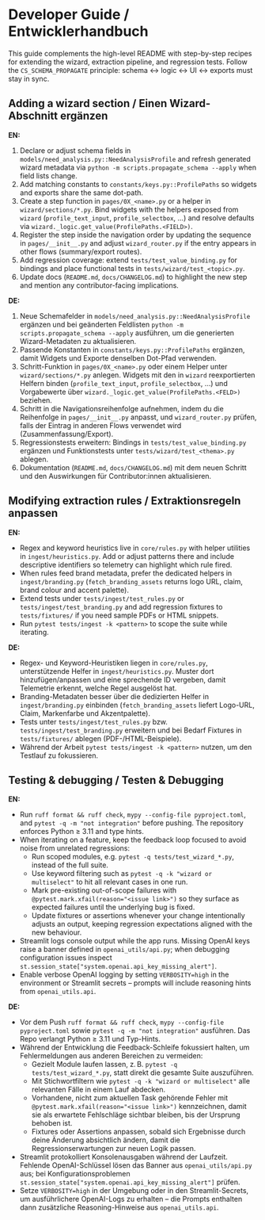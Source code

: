 # Developer Guide / Entwicklerhandbuch

This guide complements the high-level README with step-by-step recipes for
extending the wizard, extraction pipeline, and regression tests. Follow the
`CS_SCHEMA_PROPAGATE` principle: schema ↔ logic ↔ UI ↔ exports must stay in sync.

## Adding a wizard section / Einen Wizard-Abschnitt ergänzen

**EN:**

1. Declare or adjust schema fields in
   `models/need_analysis.py::NeedAnalysisProfile` and refresh generated wizard
   metadata via `python -m scripts.propagate_schema --apply` when field lists
   change.
2. Add matching constants to `constants/keys.py::ProfilePaths` so widgets and
   exports share the same dot-path.
3. Create a step function in `pages/0X_<name>.py` or a helper in
   `wizard/sections/*.py`. Bind widgets with the helpers exposed from `wizard`
   (`profile_text_input`, `profile_selectbox`, …) and resolve defaults via
   `wizard._logic.get_value(ProfilePaths.<FIELD>)`.
4. Register the step inside the navigation order by updating the sequence in
   `pages/__init__.py` and adjust `wizard_router.py` if the entry appears in
   other flows (summary/export routes).
5. Add regression coverage: extend `tests/test_value_binding.py` for bindings and
   place functional tests in `tests/wizard/test_<topic>.py`.
6. Update docs (`README.md`, `docs/CHANGELOG.md`) to highlight the new step and
   mention any contributor-facing implications.

**DE:**

1. Neue Schemafelder in `models/need_analysis.py::NeedAnalysisProfile`
   ergänzen und bei geänderten Feldlisten `python -m scripts.propagate_schema --apply`
   ausführen, um die generierten Wizard-Metadaten zu aktualisieren.
2. Passende Konstanten in `constants/keys.py::ProfilePaths` ergänzen, damit
   Widgets und Exporte denselben Dot-Pfad verwenden.
3. Schritt-Funktion in `pages/0X_<name>.py` oder einem Helper unter
   `wizard/sections/*.py` anlegen. Widgets mit den in `wizard` reexportierten
   Helfern binden (`profile_text_input`, `profile_selectbox`, …) und
   Vorgabewerte über `wizard._logic.get_value(ProfilePaths.<FELD>)` beziehen.
4. Schritt in die Navigationsreihenfolge aufnehmen, indem du die Reihenfolge in
   `pages/__init__.py` anpasst, und `wizard_router.py` prüfen, falls der Eintrag
   in anderen Flows verwendet wird (Zusammenfassung/Export).
5. Regressionstests erweitern: Bindings in `tests/test_value_binding.py`
   ergänzen und Funktionstests unter `tests/wizard/test_<thema>.py` ablegen.
6. Dokumentation (`README.md`, `docs/CHANGELOG.md`) mit dem neuen Schritt und
   den Auswirkungen für Contributor:innen aktualisieren.

## Modifying extraction rules / Extraktionsregeln anpassen

**EN:**

- Regex and keyword heuristics live in `core/rules.py` with helper utilities in
  `ingest/heuristics.py`. Add or adjust patterns there and include descriptive
  identifiers so telemetry can highlight which rule fired.
- When rules feed brand metadata, prefer the dedicated helpers in
  `ingest/branding.py` (`fetch_branding_assets` returns logo URL, claim, brand
  colour and accent palette).
- Extend tests under `tests/ingest/test_rules.py` or
  `tests/ingest/test_branding.py` and add regression fixtures to
  `tests/fixtures/` if you need sample PDFs or HTML snippets.
- Run `pytest tests/ingest -k <pattern>` to scope the suite while iterating.

**DE:**

- Regex- und Keyword-Heuristiken liegen in `core/rules.py`, unterstützende
  Helfer in `ingest/heuristics.py`. Muster dort hinzufügen/anpassen und eine
  sprechende ID vergeben, damit Telemetrie erkennt, welche Regel ausgelöst hat.
- Branding-Metadaten besser über die dedizierten Helfer in
  `ingest/branding.py` einbinden (`fetch_branding_assets` liefert Logo-URL,
  Claim, Markenfarbe und Akzentpalette).
- Tests unter `tests/ingest/test_rules.py` bzw.
  `tests/ingest/test_branding.py` erweitern und bei Bedarf Fixtures in
  `tests/fixtures/` ablegen (PDF-/HTML-Beispiele).
- Während der Arbeit `pytest tests/ingest -k <pattern>` nutzen, um den Testlauf
  zu fokussieren.

## Testing & debugging / Testen & Debugging

**EN:**

- Run `ruff format && ruff check`, `mypy --config-file pyproject.toml`, and
  `pytest -q -m "not integration"` before pushing. The repository enforces
  Python ≥ 3.11 and type hints.
- When iterating on a feature, keep the feedback loop focused to avoid noise
  from unrelated regressions:
  - Run scoped modules, e.g. `pytest -q tests/test_wizard_*.py`, instead of the
    full suite.
  - Use keyword filtering such as `pytest -q -k "wizard or multiselect"` to hit
    all relevant cases in one run.
  - Mark pre-existing out-of-scope failures with
    `@pytest.mark.xfail(reason="<issue link>")` so they surface as expected
    failures until the underlying bug is fixed.
  - Update fixtures or assertions whenever your change intentionally adjusts an
    output, keeping regression expectations aligned with the new behaviour.
- Streamlit logs console output while the app runs. Missing OpenAI keys raise a
  banner defined in `openai_utils/api.py`; when debugging configuration issues
  inspect `st.session_state["system.openai.api_key_missing_alert"]`.
- Enable verbose OpenAI logging by setting `VERBOSITY=high` in the environment
  or Streamlit secrets – prompts will include reasoning hints from
  `openai_utils.api`.

**DE:**

- Vor dem Push `ruff format && ruff check`, `mypy --config-file pyproject.toml`
  sowie `pytest -q -m "not integration"` ausführen. Das Repo verlangt Python ≥
  3.11 und Typ-Hints.
- Während der Entwicklung die Feedback-Schleife fokussiert halten, um
  Fehlermeldungen aus anderen Bereichen zu vermeiden:
  - Gezielt Module laufen lassen, z. B. `pytest -q tests/test_wizard_*.py`,
    statt direkt die gesamte Suite auszuführen.
  - Mit Stichwortfiltern wie `pytest -q -k "wizard or multiselect"` alle
    relevanten Fälle in einem Lauf abdecken.
  - Vorhandene, nicht zum aktuellen Task gehörende Fehler mit
    `@pytest.mark.xfail(reason="<issue link>")` kennzeichnen, damit sie als
    erwartete Fehlschläge sichtbar bleiben, bis der Ursprung behoben ist.
  - Fixtures oder Assertions anpassen, sobald sich Ergebnisse durch deine
    Änderung absichtlich ändern, damit die Regressionserwartungen zur neuen
    Logik passen.
- Streamlit protokolliert Konsolenausgaben während der Laufzeit. Fehlende
  OpenAI-Schlüssel lösen das Banner aus `openai_utils/api.py` aus; bei
  Konfigurationsproblemen `st.session_state["system.openai.api_key_missing_alert"]`
  prüfen.
- Setze `VERBOSITY=high` in der Umgebung oder in den Streamlit-Secrets, um
  ausführlichere OpenAI-Logs zu erhalten – die Prompts enthalten dann zusätzliche
  Reasoning-Hinweise aus `openai_utils.api`.
